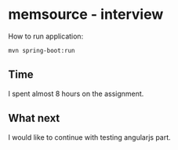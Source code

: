 # memsource - interview

How to run application:

```
mvn spring-boot:run
```

## Time
I spent almost 8 hours on the assignment.

## What next
I would like to continue with testing angularjs part.

